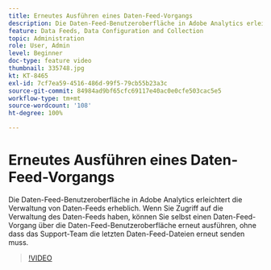 ```yaml
---
title: Erneutes Ausführen eines Daten-Feed-Vorgangs
description: Die Daten-Feed-Benutzeroberfläche in Adobe Analytics erleichtert die Verwaltung von Daten-Feeds erheblich. Wenn Sie Zugriff auf die Verwaltung des Daten-Feeds haben, können Sie selbst einen Daten-Feed-Vorgang über die Daten-Feed-Benutzeroberfläche erneut ausführen, ohne dass das Support-Team die letzten Daten-Feed-Dateien erneut senden muss.
feature: Data Feeds, Data Configuration and Collection
topic: Administration
role: User, Admin
level: Beginner
doc-type: feature video
thumbnail: 335748.jpg
kt: KT-8465
exl-id: 7cf7ea59-4516-486d-99f5-79cb55b23a3c
source-git-commit: 84984ad9bf65cfc69117e40ac0e0cfe503cac5e5
workflow-type: tm+mt
source-wordcount: '108'
ht-degree: 100%

---
```


# Erneutes Ausführen eines Daten-Feed-Vorgangs

Die Daten-Feed-Benutzeroberfläche in Adobe Analytics erleichtert die Verwaltung von Daten-Feeds erheblich. Wenn Sie Zugriff auf die Verwaltung des Daten-Feeds haben, können Sie selbst einen Daten-Feed-Vorgang über die Daten-Feed-Benutzeroberfläche erneut ausführen, ohne dass das Support-Team die letzten Daten-Feed-Dateien erneut senden muss.

>[!VIDEO](https://video.tv.adobe.com/v/335748/?quality=12&learn=on)
